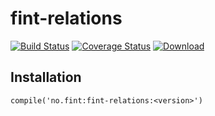 # fint-relations

[![Build Status](https://travis-ci.org/FINTlibs/fint-relations.svg?branch=master)](https://travis-ci.org/FINTlibs/fint-relations) 
[![Coverage Status](https://coveralls.io/repos/github/FINTlibs/fint-relations/badge.svg?branch=master)](https://coveralls.io/github/FINTlibs/fint-relations?branch=master) 
[ ![Download](https://api.bintray.com/packages/fint/maven/fint-relations/images/download.svg) ](https://bintray.com/fint/maven/fint-relations/_latestVersion)


## Installation

`compile('no.fint:fint-relations:<version>')`